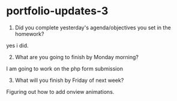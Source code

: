 # portfolio-updates-3

1) Did you complete yesterday's agenda/objectives you set in the homework?

yes i did.

2) What are you going to finish by Monday morning?

I am going to work on the php form submission

3) What will you finish by Friday of next week?

Figuring out how to add onview animations.
